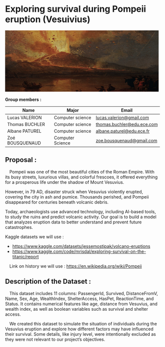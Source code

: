 # Exploring survival during Pompeii eruption (Vesuivius)
<img src="./images/vesuve.png" alt="Vésuve" width="500" height="200">

**Group members :**

|        Name       |        Major           |        Email              |         
|-------------------|------------------------|---------------------------|
| Lucas VALERION    | Computer science       |lucas.valerion@gmail.com   |
| Thomas BUCHLER    | Computer science       |thomas.buchler@edu.ece.com |
| Albane PATUREL    | Computer science       |albane.paturel@edu.ece.fr  |
| Zoé BOUSQUENAUD   | Computer Science       |zoe.bousquenaud@gmail.com  |


## **Proposal :**

&emsp;Pompeii was one of the most beautiful cities of the Roman Empire. With its busy streets, luxurious villas, and colorful frescoes, it offered everything for a prosperous life under the shadow of Mount Vesuvius.

However, in 79 AD, disaster struck when Vesuvius violently erupted, covering the city in ash and pumice. Thousands perished, and Pompeii disappeared for centuries beneath volcanic debris.

Today, archaeologists use advanced technology, including AI-based tools, to study the ruins and predict volcanic activity. Our goal is to build a model that analyzes eruption data to better understand and prevent future catastrophes.

Kaggle datasets we will use : 
- https://www.kaggle.com/datasets/jessemostipak/volcano-eruptions
- https://www.kaggle.com/code/mrisdal/exploring-survival-on-the-titanic/report

&emsp;Link on history we will use : https://en.wikipedia.org/wiki/Pompeii

## **Description of the Dataset :**

&emsp;This dataset includes 11 columns: PassengerId, Survived, DistanceFromV, Name, Sex, Age, WealthIndex, ShelterAccess, HasPet, ReactionTime, and Status. It contains numerical features like age, distance from Vesuvius, and wealth index, as well as boolean variables such as survival and shelter access.

&emsp;We created this dataset to simulate the situation of individuals during the Vesuvius eruption and explore how different factors may have influenced their survival. Some details, like injury level, were intentionally excluded as they were not relevant to our project’s objectives.

